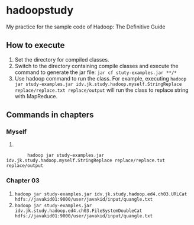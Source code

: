 # hadoopstudy
My practice for the sample code of Hadoop: The Definitive Guide
## How to execute

1. Set the directory for compiled classes.
2. Switch to the directory containing compile classes and execute the command to generate the jar file: `jar cf stuty-examples.jar **/*`
3. Use hadoop command to run the class. For example, executing `hadoop jar study-examples.jar idv.jk.study.hadoop.myself.StringReplace replace/replace.txt replace/output`
    will run the class to replace string with MapReduce.

## Commands in chapters
### Myself
1. 
```
        hadoop jar study-examples.jar idv.jk.study.hadoop.myself.StringReplace replace/replace.txt replace/output
```

### Chapter 03
1. `hadoop jar study-examples.jar idv.jk.study.hadoop.ed4.ch03.URLCat hdfs://javakid01:9000/user/javakid/input/quangle.txt`
2. `hadoop jar study-examples.jar idv.jk.study.hadoop.ed4.ch03.FileSystemDoubleCat hdfs://javakid01:9000/user/javakid/input/quangle.txt`

